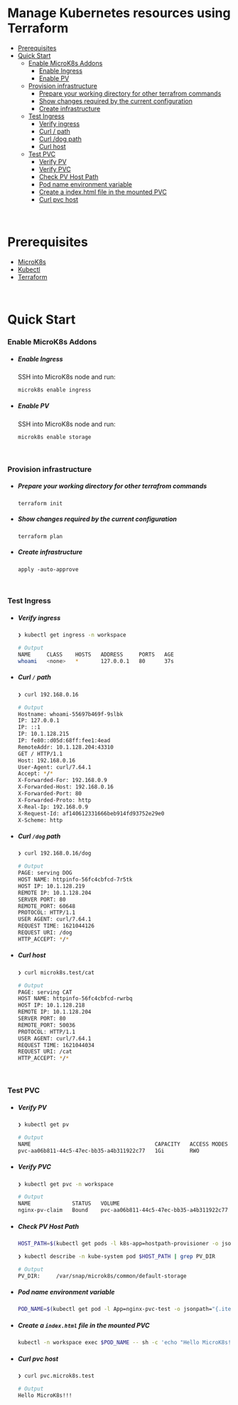 # Manage Kubernetes resources using Terraform

* [Prerequisites](#prerequisites)
* [Quick Start](#quick-start)
    * [Enable MicroK8s Addons](#enable-microk8s-addons)
        * [Enable Ingress](#enable-ingress)
        * [Enable PV](#enable-pv)
    * [Provision infrastructure](#provision-infrastructure)
        * [Prepare your working directory for other terrafrom commands](#prepare-your-working-directory-for-other-terrafrom-commands)
        * [Show changes required by the current configuration](#show-changes-required-by-the-current-configuration)
        * [Create infrastructure](#create-infrastructure)
    * [Test Ingress](#test-ingress)
        * [Verify ingress](#verify-ingress)
        * [Curl / path](#curl--path)
        * [Curl /dog path](#curl-dog-path)
        * [Curl host](#curl-host)
    * [Test PVC](#test-pvc)
        * [Verify PV](#verify-pv)
        * [Verify PVC](#verify-pvc)
        * [Check PV Host Path](#check-pv-host-path)
        * [Pod name environment variable](#pod-name-environment-variable)
        * [Create a index\.html file in the mounted PVC](#create-a-indexhtml-file-in-the-mounted-pvc)
        * [Curl pvc host](#curl-pvc-host)

<br/>

# Prerequisites

- [MicroK8s](https://microk8s.io/)
- [Kubectl](https://kubernetes.io/docs/tasks/tools/)
- [Terraform](https://www.terraform.io/downloads.html)

<br/>

# Quick Start

### Enable MicroK8s Addons

- ##### Enable Ingress

  SSH into MicroK8s node and run:

  ```bash
  microk8s enable ingress
  ```

- ##### Enable PV

  SSH into MicroK8s node and run:

  ```bash
  microk8s enable storage
  ```

<br/>

### Provision infrastructure

- ##### Prepare your working directory for other terrafrom commands

  ```
  terraform init
  ```

- ##### Show changes required by the current configuration

  ```
  terraform plan
  ```

- ##### Create infrastructure

  ```
  apply -auto-approve
  ```

<br/>


### Test Ingress

- ##### Verify ingress

  ```bash
  ❯ kubectl get ingress -n workspace
  
  # Output
  NAME     CLASS    HOSTS   ADDRESS     PORTS   AGE
  whoami   <none>   *       127.0.0.1   80      37s
  ```
- ##### Curl `/` path

  ```bash
  ❯ curl 192.168.0.16

  # Output
  Hostname: whoami-55697b469f-9slbk
  IP: 127.0.0.1
  IP: ::1
  IP: 10.1.128.215
  IP: fe80::d05d:68ff:fee1:4ead
  RemoteAddr: 10.1.128.204:43310
  GET / HTTP/1.1
  Host: 192.168.0.16
  User-Agent: curl/7.64.1
  Accept: */*
  X-Forwarded-For: 192.168.0.9
  X-Forwarded-Host: 192.168.0.16
  X-Forwarded-Port: 80
  X-Forwarded-Proto: http
  X-Real-Ip: 192.168.0.9
  X-Request-Id: af140612331666beb914fd93752e29e0
  X-Scheme: http
  ```

- ##### Curl `/dog` path

  ```bash
  ❯ curl 192.168.0.16/dog

  # Output
  PAGE: serving DOG
  HOST NAME: httpinfo-56fc4cbfcd-7r5tk
  HOST IP: 10.1.128.219
  REMOTE IP: 10.1.128.204
  SERVER PORT: 80
  REMOTE_PORT: 60648
  PROTOCOL: HTTP/1.1
  USER AGENT: curl/7.64.1
  REQUEST TIME: 1621044126
  REQUEST URI: /dog
  HTTP_ACCEPT: */*
  ```

- ##### Curl host

  ```bash
  ❯ curl microk8s.test/cat
  
  # Output
  PAGE: serving CAT
  HOST NAME: httpinfo-56fc4cbfcd-rwrbq
  HOST IP: 10.1.128.218
  REMOTE IP: 10.1.128.204
  SERVER PORT: 80
  REMOTE_PORT: 50036
  PROTOCOL: HTTP/1.1
  USER AGENT: curl/7.64.1
  REQUEST TIME: 1621044034
  REQUEST URI: /cat
  HTTP_ACCEPT: */*
  ```

<br/>

### Test PVC

- ##### Verify PV

  ```bash
  ❯ kubectl get pv

  # Output
  NAME                                       CAPACITY   ACCESS MODES   RECLAIM POLICY   STATUS   CLAIM                      STORAGECLASS        REASON   AGE
  pvc-aa06b811-44c5-47ec-bb35-a4b311922c77   1Gi        RWO            Delete           Bound    workspace/nginx-pv-claim   microk8s-hostpath            50m
  ```

- ##### Verify PVC

  ```bash
  ❯ kubectl get pvc -n workspace
  
  # Output
  NAME             STATUS   VOLUME                                     CAPACITY   ACCESS MODES   STORAGECLASS        AGE
  nginx-pv-claim   Bound    pvc-aa06b811-44c5-47ec-bb35-a4b311922c77   1Gi        RWO            microk8s-hostpath   33m
  ```


- ##### Check PV Host Path

  ```bash
  HOST_PATH=$(kubectl get pods -l k8s-app=hostpath-provisioner -o jsonpath="{.items[0].metadata.name}" -n kube-system)
  ```

  ```bash
  ❯ kubectl describe -n kube-system pod $HOST_PATH | grep PV_DIR

  # Output
  PV_DIR:     /var/snap/microk8s/common/default-storage
  ```

- ##### Pod name environment variable

  ```bash
  POD_NAME=$(kubectl get pod -l App=nginx-pvc-test -o jsonpath="{.items[0].metadata.name}" -n workspace)
  ```

  

- ##### Create a `index.html` file in the mounted PVC

  ```bash
  kubectl -n workspace exec $POD_NAME -- sh -c 'echo "Hello MicroK8s!!!" > /usr/share/nginx/html/index.html'
  ```

- ##### Curl pvc host

  ```bash
  ❯ curl pvc.microk8s.test
  
  # Output
  Hello MicroK8s!!!
  ```

  